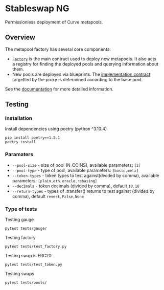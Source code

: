 # Stableswap NG

Permissionless deployment of Curve metapools.

## Overview

The metapool factory has several core components:

* [`Factory`](contracts/main/CurveStableSwapFactoryNG.vy) is the main contract used to deploy new metapools. It also acts a registry for finding the deployed pools and querying information about them.
* New pools are deployed via blueprints. The [implementation contract](contracts/main/CurveStableSwap2NG.vy) targetted by the proxy is determined according to the base pool.

See the [documentation](https://curve.readthedocs.io) for more detailed information.

## Testing

### Installation

Install dependencies using poetry (python ^3.10.4)

```shell
pip install poetry==1.5.1
poetry install
```

### Paramaters

- `--pool-size` - size of pool (N_COINS), available parameters: `[2]`
- `--pool-type` - type of pool, available parameters: `[basic,meta]`
- `--token-types` - token types to test against(divided by comma), available parameters: `[plain,eth,oracle,rebasing]`
- `--decimals` - token decimals (divided by comma), default `18,18`
- `--return-types` - types of .transfer() returns to test against (divided by comma), default `revert,False,None`


### Type of tests

Testing gauge

```shell
pytest tests/gauge/
```

Testing factory

```shell
pytest tests/test_factory.py
```

Testing swap is ERC20

```shell
pytest tests/test_token.py
```

Testing swaps

```shell
pytest tests/pools/
```
